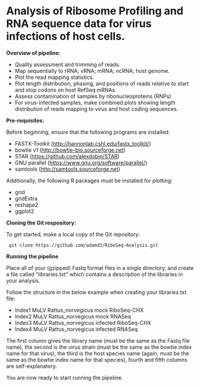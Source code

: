 # Analysis of Ribosome Profiling and RNA sequence data for virus infections of host cells.

**Overview of pipeline:**

- Quality assessment and trimming of reads.
- Map sequentially to rRNA; vRNA; mRNA; ncRNA; host genome.
- Plot the read mapping statistics.
- Plot length distribution, phasing, and positions of reads relative to start and stop codons on host RefSeq mRNAs.
- Assess contamination of samples by ribonucleoproteins (RNPs)
- For virus-infected samples, make combined plots showing length distribution of reads mapping to virus and host coding sequences.

**Pre-requisites:**

Before beginning, ensure that the following programs are installed:

- FASTX-Toolkit (http://hannonlab.cshl.edu/fastx_toolkit/)
- bowtie v1 (http://bowtie-bio.sourceforge.net)
- STAR (https://github.com/alexdobin/STAR)
- GNU parallel (https://www.gnu.org/software/parallel/)
- samtools (http://samtools.sourceforge.net)

Additionally, the following R packages must be installed for plotting:

- grid
- gridExtra
- reshape2
- ggplot2

**Cloning the Git respository:**

To get started, make a local copy of the Git repository:

     git clone https://github.com/adamd3/RiboSeq-Analysis.git

**Running the pipeline**

Place all of your (gzipped) Fastq format files in a single directory, and create a file called "libraries.txt" which contains a description of the libraries in your analysis. 

Follow the structure in the below example when creating your libraries.txt file:

- Index1       MuLV    Rattus_norvegicus       mock        RiboSeq-CHX 
- Index2       MuLV    Rattus_norvegicus       mock        RNASeq
- Index3       MuLV    Rattus_norvegicus       infected        RiboSeq-CHX 
- Index4       MuLV    Rattus_norvegicus       infected        RNASeq

The first column gives the library name (must be the same as the Fastq file name), the second is the virus strain (must be the same as the bowtie index name for that virus), the third is the host species name (again, must be the same as the bowtie index name for that species), fourth and fifth columns are self-explanatory. 

You are now ready to start running the pipeline.
